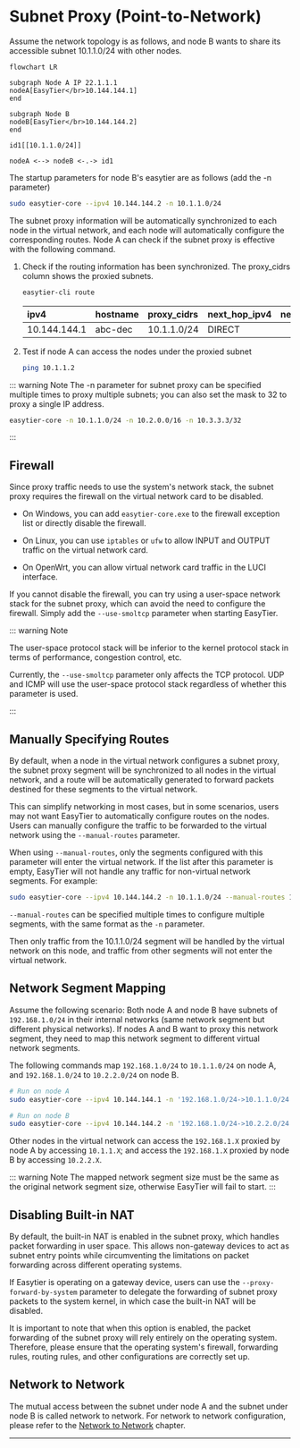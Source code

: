 # Subnet Proxy (Point-to-Network)

Assume the network topology is as follows, and node B wants to share its accessible subnet 10.1.1.0/24 with other nodes.

```mermaid
flowchart LR

subgraph Node A IP 22.1.1.1
nodeA[EasyTier</br>10.144.144.1]
end

subgraph Node B
nodeB[EasyTier</br>10.144.144.2]
end

id1[[10.1.1.0/24]]

nodeA <--> nodeB <-.-> id1

```

The startup parameters for node B's easytier are as follows (add the -n parameter)

```sh
sudo easytier-core --ipv4 10.144.144.2 -n 10.1.1.0/24
```

The subnet proxy information will be automatically synchronized to each node in the virtual network, and each node will automatically configure the corresponding routes. Node A can check if the subnet proxy is effective with the following command.

1. Check if the routing information has been synchronized. The proxy_cidrs column shows the proxied subnets.

   ```sh
   easytier-cli route
   ```

   | ipv4         | hostname | proxy_cidrs | next_hop_ipv4 | next_hop_hostname | next_hop_lat | cost |
   | :----------- | :------- | :---------- | :------------ | :---------------- | :----------- | :--- |
   | 10.144.144.1 | abc-dec  | 10.1.1.0/24 | DIRECT        |                   | 3.25         | 1    |

2. Test if node A can access the nodes under the proxied subnet

   ```sh
   ping 10.1.1.2
   ```

::: warning Note
The -n parameter for subnet proxy can be specified multiple times to proxy multiple subnets; you can also set the mask to 32 to proxy a single IP address.

```sh
easytier-core -n 10.1.1.0/24 -n 10.2.0.0/16 -n 10.3.3.3/32
```

:::

## Firewall

Since proxy traffic needs to use the system's network stack, the subnet proxy requires the firewall on the virtual network card to be disabled.

- On Windows, you can add `easytier-core.exe` to the firewall exception list or directly disable the firewall.

- On Linux, you can use `iptables` or `ufw` to allow INPUT and OUTPUT traffic on the virtual network card.

- On OpenWrt, you can allow virtual network card traffic in the LUCI interface.

If you cannot disable the firewall, you can try using a user-space network stack for the subnet proxy, which can avoid the need to configure the firewall. Simply add the `--use-smoltcp` parameter when starting EasyTier.

::: warning Note

The user-space protocol stack will be inferior to the kernel protocol stack in terms of performance, congestion control, etc.

Currently, the `--use-smoltcp` parameter only affects the TCP protocol. UDP and ICMP will use the user-space protocol stack regardless of whether this parameter is used.

:::

## Manually Specifying Routes

By default, when a node in the virtual network configures a subnet proxy, the subnet proxy segment will be synchronized to all nodes in the virtual network, and a route will be automatically generated to forward packets destined for these segments to the virtual network.

This can simplify networking in most cases, but in some scenarios, users may not want EasyTier to automatically configure routes on the nodes. Users can manually configure the traffic to be forwarded to the virtual network using the `--manual-routes` parameter.

When using `--manual-routes`, only the segments configured with this parameter will enter the virtual network. If the list after this parameter is empty, EasyTier will not handle any traffic for non-virtual network segments. For example:

```sh
sudo easytier-core --ipv4 10.144.144.2 -n 10.1.1.0/24 --manual-routes 10.1.1.0/24
```

`--manual-routes` can be specified multiple times to configure multiple segments, with the same format as the `-n` parameter.

Then only traffic from the 10.1.1.0/24 segment will be handled by the virtual network on this node, and traffic from other segments will not enter the virtual network.

## Network Segment Mapping

Assume the following scenario: Both node A and node B have subnets of `192.168.1.0/24` in their internal networks (same network segment but different physical networks). If nodes A and B want to proxy this network segment, they need to map this network segment to different virtual network segments.

The following commands map `192.168.1.0/24` to `10.1.1.0/24` on node A, and `192.168.1.0/24` to `10.2.2.0/24` on node B.

```sh
# Run on node A
sudo easytier-core --ipv4 10.144.144.1 -n '192.168.1.0/24->10.1.1.0/24'

# Run on node B
sudo easytier-core --ipv4 10.144.144.2 -n '192.168.1.0/24->10.2.2.0/24'
```

Other nodes in the virtual network can access the `192.168.1.X` proxied by node A by accessing `10.1.1.X`; and access the `192.168.1.X` proxied by node B by accessing `10.2.2.X`.

::: warning Note
The mapped network segment size must be the same as the original network segment size, otherwise EasyTier will fail to start.
:::

## Disabling Built-in NAT

By default, the built-in NAT is enabled in the subnet proxy, which handles packet forwarding in user space. This allows non-gateway devices to act as subnet entry points while circumventing the limitations on packet forwarding across different operating systems.

If Easytier is operating on a gateway device, users can use the `--proxy-forward-by-system` parameter to delegate the forwarding of subnet proxy packets to the system kernel, in which case the built-in NAT will be disabled.

It is important to note that when this option is enabled, the packet forwarding of the subnet proxy will rely entirely on the operating system. Therefore, please ensure that the operating system's firewall, forwarding rules, routing rules, and other configurations are correctly set up.

## Network to Network

The mutual access between the subnet under node A and the subnet under node B is called network to network. For network to network configuration, please refer to the [Network to Network](network-to-network) chapter.

---
